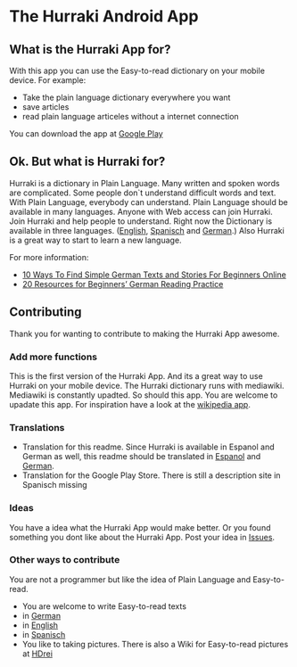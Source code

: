 # The Hurraki Android App #

## What is the Hurraki App for? ##

With this app you can use the Easy-to-read dictionary on your mobile device.
For example:
* Take the plain language dictionary everywhere you want
* save articles
* read plain language articeles without a internet connection

You can download the app at [Google Play](https://play.google.com/store/apps/details?id=com.hurraki.de&hl=en)

## Ok. But what is Hurraki for? ##

Hurraki is a dictionary in Plain Language.
Many written and spoken words are complicated.
Some people don`t understand difficult words and text.
With Plain Language, everybody can understand.
Plain Language should be available in many languages.
Anyone with Web access can join Hurraki.
Join Hurraki and help people to understand.
Right now the Dictionary is available in three languages. ([English](http://hurraki.org/english/), [Spanisch](http://hurraki.org/espanol) and [German](http://hurraki.de).) 
Also Hurraki is a great way to start to learn a new language. 

For more information:
* [10 Ways To Find Simple German Texts and Stories For Beginners Online](http://learnoutlive.com/simple-german-texts-beginners/)
* [20 Resources for Beginners’ German Reading Practice](http://www.fluentin3months.com/german-reading-practice/)


## Contributing ##

Thank you for wanting to contribute to making the Hurraki App awesome. 

### Add more functions ###

This is the first version of the Hurraki App. And its a great way to use Hurraki on your mobile device. The Hurraki dictionary runs with mediawiki. Mediawiki is constantly upadted. So should this app. You are welcome to upadate this app. For inspiration have a look at the [wikipedia app](https://play.google.com/store/apps/details?id=org.wikipedia&hl=en).

### Translations ###

* Translation for this readme. Since Hurraki is available in Espanol and German as well, this readme should be translated in [Espanol](https://github.com/Hurraki/apps-android-hurraki/blob/master/READMEES.md) and [German](https://github.com/Hurraki/apps-android-hurraki/blob/master/READMEDE.md). 
* Translation for the Google Play Store. There is still a description site in Spanisch missing


### Ideas ###

You have a idea what the Hurraki App would make better. Or you found something you dont like about the Hurraki App. Post your idea in [Issues](https://github.com/Hurraki/apps-android-hurraki/issues).

### Other ways to contribute ###

You are not a programmer but like the idea of Plain Language and Easy-to-read. 

* You are welcome to write Easy-to-read texts
 * in [German](http://hurraki.de)
 * in [English](http://hurraki.org/english)
 * in [Spanisch](http://hurraki.org/espanol)
* You like to taking pictures. There is also a Wiki for Easy-to-read pictures at [HDrei](http://hdrei.org)
